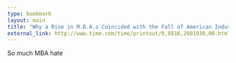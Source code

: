 ```yaml
---
type: bookmark
layout: main
title: "Why a Rise in M.B.A.s Coincided with the Fall of American Industry"
external_link: http://www.time.com/time/printout/0,8816,2081930,00.html
---
```

So much MBA hate

